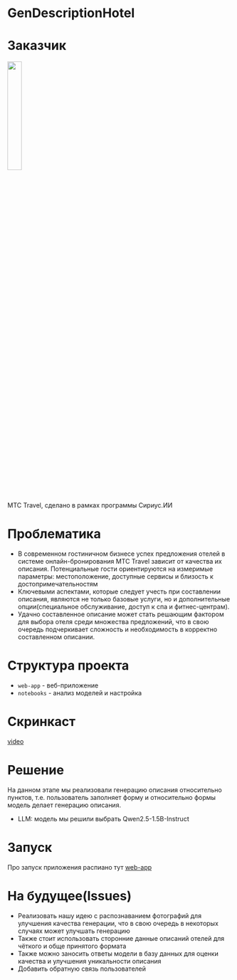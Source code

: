 # GenDescriptionHotel

# Заказчик

<img style="width: 25%; height: auto;" src='https://github.com/user-attachments/assets/6469610a-5437-4ed8-8318-96fc403cd75d'>

MTC Travel, сделано в рамках программы Сириус.ИИ

# Проблематика

- В современном гостиничном бизнесе успех предложения отелей в системе онлайн-бронирования МТС Travel зависит от качества их описания. Потенциальные гости ориентируются на измеримые параметры: местоположение, доступные сервисы и близость к достопримечательностям
- Ключевыми аспектами, которые следует учесть при составлении описания, являются не только базовые услуги, но и дополнительные опции(специальное обслуживание, доступ к спа и фитнес-центрам).
- Удачно составленное описание может стать решающим фактором для выбора отеля среди множества предложений, что в свою очередь подчеркивает сложность и необходимость в корректно составленном описании.

# Структура проекта

- ```web-app``` - веб-приложение
- ```notebooks``` - анализ моделей и настройка

# Скринкаст

[video](https://github.com/user-attachments/assets/eb1a842c-bd75-423d-9542-5ac26d71d384)

# Решение

На данном этапе мы реализовали генерацию описания относительно пунктов, т.е. пользователь заполняет форму и относительно формы модель делает генерацию описания.
- LLM: модель мы решили выбрать Qwen2.5-1.5B-Instruct

# Запуск

Про запуск приложения распиано тут [web-app](https://github.com/NSO-Clio/GenDescriptionHotel/tree/main/web-app)

# На будущее(Issues)

- Реализовать нашу идею с распознаванием фотографий для улучшения качества генерации, что в свою очередь в некоторых случаях может улучшать генерацию
- Также стоит использовать сторонние данные описаний отелей для чёткого и обще принятого формата
- Также можно заносить ответы модели в базу данных для оценки качества и улучшения уникальности описания
- Добавить обратную связь пользователей

